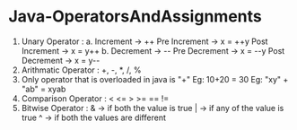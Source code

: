 # Java-OperatorsAndAssignments

1. Unary Operator :
        a. Increment -> ++
                Pre Increment -> x = ++y
                Post Increment -> x = y++
        b. Decrement -> --
                Pre Decrement -> x = --y
                Post Decrement -> x = y--
2. Arithmatic Operator :  +, -, *, /, %
3. Only operator that is overloaded in java is "+"
        Eg: 10+20 = 30
        Eg: "xy" + "ab" = xyab
4. Comparison Operator : < <= > >= == !=
5. Bitwise Operator : & -> if both the value is true
                      | -> if any of the value is true
                      ^ -> if both the values are different
